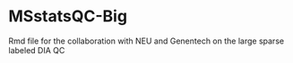 # MSstatsQC-Big
Rmd file for the collaboration with NEU and Genentech on the large sparse labeled DIA QC
